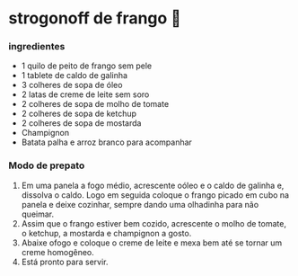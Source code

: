# strogonoff de frango :chicken:

### ingredientes

- 1 quilo de peito de frango sem pele
- 1 tablete de caldo de galinha
- 3 colheres de sopa de óleo
- 2 latas de creme de leite sem soro
- 2 colheres de sopa de molho de tomate
- 2 colheres de sopa de ketchup
- 2 colheres de sopa de mostarda
- Champignon
- Batata palha e arroz branco para acompanhar

### Modo de prepato

1. Em uma panela a fogo médio, acrescente oóleo e o caldo de galinha e, dissolva o caldo. Logo em seguida coloque o frango picado em cubo na panela e deixe cozinhar, sempre dando uma olhadinha para não queimar.
2. Assim que o frango estiver bem cozido, acrescente o molho de tomate, o ketchup, a mostarda e champignon a gosto.
3. Abaixe ofogo e coloque o creme de leite e mexa bem até se tornar um creme homogêneo.
4. Está pronto para servir.

